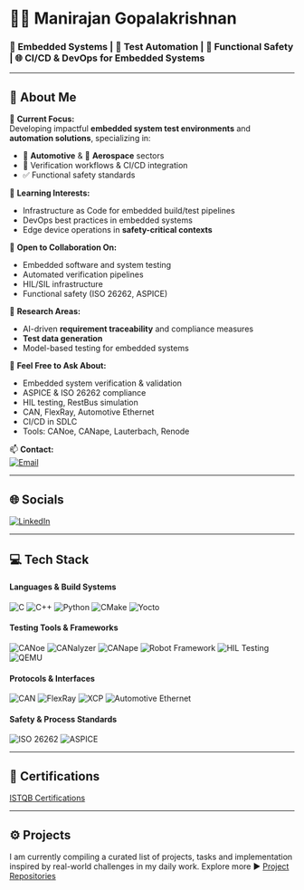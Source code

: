 # 👨‍💻 Manirajan Gopalakrishnan
### 🔧 Embedded Systems | 🧪 Test Automation | 🚗 Functional Safety | 🌐 CI/CD & DevOps for Embedded Systems

---

## 💫 About Me

🔭 **Current Focus:**  
Developing impactful **embedded system test environments** and **automation solutions**, specializing in:

- 🚗 **Automotive** & 🛫 **Aerospace** sectors  
- 🧪 Verification workflows & CI/CD integration  
- ✅ Functional safety standards  

🌱 **Learning Interests:**  
- Infrastructure as Code for embedded build/test pipelines  
- DevOps best practices in embedded systems  
- Edge device operations in **safety-critical contexts**

🤝 **Open to Collaboration On:**  
- Embedded software and system testing  
- Automated verification pipelines  
- HIL/SIL infrastructure  
- Functional safety (ISO 26262, ASPICE)

🧠 **Research Areas:**  
- AI-driven **requirement traceability** and compliance measures
- **Test data generation**  
- Model-based testing for embedded systems  

💬 **Feel Free to Ask About:**  
- Embedded system verification & validation  
- ASPICE & ISO 26262 compliance  
- HIL testing, RestBus simulation  
- CAN, FlexRay, Automotive Ethernet  
- CI/CD in SDLC  
- Tools: CANoe, CANape, Lauterbach, Renode  

📫 **Contact:**  
[![Email](https://img.shields.io/badge/Email-D14836?style=flat&logo=gmail&logoColor=white)](mailto:gopalakrishnan.manirajan@gmail.com)  

---

## 🌐 Socials

[![LinkedIn](https://img.shields.io/badge/LinkedIn-%230077B5.svg?style=for-the-badge&logo=linkedin&logoColor=white)](https://linkedin.com/in/manirajan1)  

---

## 💻 Tech Stack

#### **Languages & Build Systems**
![C](https://img.shields.io/badge/C-%2300599C.svg?style=for-the-badge&logo=c&logoColor=white)
![C++](https://img.shields.io/badge/C++-%2300599C.svg?style=for-the-badge&logo=c%2B%2B&logoColor=white)
![Python](https://img.shields.io/badge/Python-3670A0?style=for-the-badge&logo=python&logoColor=ffdd54)
![CMake](https://img.shields.io/badge/CMake-%23008FBA.svg?style=for-the-badge&logo=cmake&logoColor=white)
![Yocto](https://img.shields.io/badge/Yocto%20Project-000000.svg?style=for-the-badge&logo=yocto&logoColor=white)

#### **Testing Tools & Frameworks**
![CANoe](https://img.shields.io/badge/CANoe-Vector-blue?style=for-the-badge)
![CANalyzer](https://img.shields.io/badge/CANalyzer-Vector-blue?style=for-the-badge)
![CANape](https://img.shields.io/badge/CANape-Vector-blue?style=for-the-badge)
![Robot Framework](https://img.shields.io/badge/Robot%20Framework-green?style=for-the-badge&logo=robot-framework&logoColor=white)
![HIL Testing](https://img.shields.io/badge/HIL_Testing-Automotive-orange?style=for-the-badge)
![QEMU](https://img.shields.io/badge/QEMU-FAFAFA?style=for-the-badge&logo=qemu&logoColor=black)

#### **Protocols & Interfaces**
![CAN](https://img.shields.io/badge/CAN-Bus-yellow?style=for-the-badge)
![FlexRay](https://img.shields.io/badge/FlexRay-Communication-blue?style=for-the-badge)
![XCP](https://img.shields.io/badge/XCP-Protocol-informational?style=for-the-badge)
![Automotive Ethernet](https://img.shields.io/badge/Automotive%20Ethernet-Networking-9cf?style=for-the-badge)

#### **Safety & Process Standards**
![ISO 26262](https://img.shields.io/badge/ISO%2026262-Functional%20Safety-critical?style=for-the-badge&color=red)
![ASPICE](https://img.shields.io/badge/ASPICE-Automotive%20SPICE-blue?style=for-the-badge)

---

## 📜 **Certifications**
[ISTQB Certifications](./Certificates/ISTQB/)

---

## ⚙️ **Projects**
I am currently compiling a curated list of projects, tasks and implementation inspired by real-world challenges in my daily work. Explore more ▶ [Project Repositories](https://github.com/ManiRajan1/Project_repositories/blob/main/README.md)
